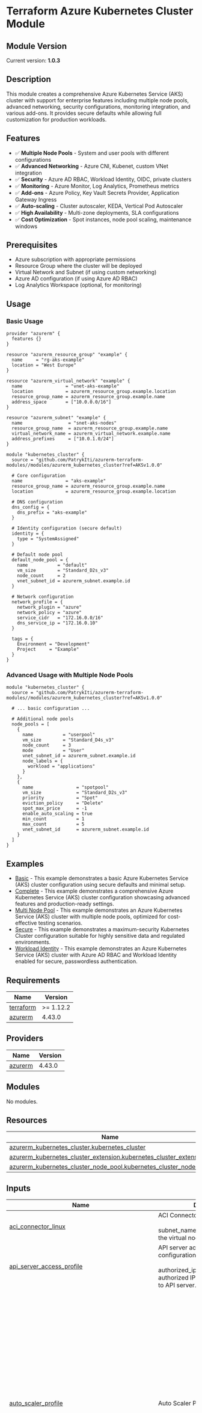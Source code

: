 # Terraform Azure Kubernetes Cluster Module

## Module Version

<!-- BEGIN_VERSION -->
Current version: **1.0.3**
<!-- END_VERSION -->

## Description

This module creates a comprehensive Azure Kubernetes Service (AKS) cluster with support for enterprise features including multiple node pools, advanced networking, security configurations, monitoring integration, and various add-ons. It provides secure defaults while allowing full customization for production workloads.

## Features

- ✅ **Multiple Node Pools** - System and user pools with different configurations
- ✅ **Advanced Networking** - Azure CNI, Kubenet, custom VNet integration
- ✅ **Security** - Azure AD RBAC, Workload Identity, OIDC, private clusters
- ✅ **Monitoring** - Azure Monitor, Log Analytics, Prometheus metrics
- ✅ **Add-ons** - Azure Policy, Key Vault Secrets Provider, Application Gateway Ingress
- ✅ **Auto-scaling** - Cluster autoscaler, KEDA, Vertical Pod Autoscaler
- ✅ **High Availability** - Multi-zone deployments, SLA configurations
- ✅ **Cost Optimization** - Spot instances, node pool scaling, maintenance windows

## Prerequisites

- Azure subscription with appropriate permissions
- Resource Group where the cluster will be deployed
- Virtual Network and Subnet (if using custom networking)
- Azure AD configuration (if using Azure AD RBAC)
- Log Analytics Workspace (optional, for monitoring)

## Usage

### Basic Usage

```hcl
provider "azurerm" {
  features {}
}

resource "azurerm_resource_group" "example" {
  name     = "rg-aks-example"
  location = "West Europe"
}

resource "azurerm_virtual_network" "example" {
  name                = "vnet-aks-example"
  location            = azurerm_resource_group.example.location
  resource_group_name = azurerm_resource_group.example.name
  address_space       = ["10.0.0.0/16"]
}

resource "azurerm_subnet" "example" {
  name                 = "snet-aks-nodes"
  resource_group_name  = azurerm_resource_group.example.name
  virtual_network_name = azurerm_virtual_network.example.name
  address_prefixes     = ["10.0.1.0/24"]
}

module "kubernetes_cluster" {
  source = "github.com/PatrykIti/azurerm-terraform-modules//modules/azurerm_kubernetes_cluster?ref=AKSv1.0.0"

  # Core configuration
  name                = "aks-example"
  resource_group_name = azurerm_resource_group.example.name
  location            = azurerm_resource_group.example.location

  # DNS configuration
  dns_config = {
    dns_prefix = "aks-example"
  }

  # Identity configuration (secure default)
  identity = {
    type = "SystemAssigned"
  }

  # Default node pool
  default_node_pool = {
    name           = "default"
    vm_size        = "Standard_D2s_v3"
    node_count     = 2
    vnet_subnet_id = azurerm_subnet.example.id
  }

  # Network configuration
  network_profile = {
    network_plugin = "azure"
    network_policy = "azure"
    service_cidr   = "172.16.0.0/16"
    dns_service_ip = "172.16.0.10"
  }

  tags = {
    Environment = "Development"
    Project     = "Example"
  }
}
```

### Advanced Usage with Multiple Node Pools

```hcl
module "kubernetes_cluster" {
  source = "github.com/PatrykIti/azurerm-terraform-modules//modules/azurerm_kubernetes_cluster?ref=AKSv1.0.0"

  # ... basic configuration ...

  # Additional node pools
  node_pools = [
    {
      name           = "userpool"
      vm_size        = "Standard_D4s_v3"
      node_count     = 3
      mode           = "User"
      vnet_subnet_id = azurerm_subnet.example.id
      node_labels = {
        workload = "applications"
      }
    },
    {
      name                = "spotpool"
      vm_size             = "Standard_D2s_v3"
      priority            = "Spot"
      eviction_policy     = "Delete"
      spot_max_price      = -1
      enable_auto_scaling = true
      min_count           = 1
      max_count           = 5
      vnet_subnet_id      = azurerm_subnet.example.id
    }
  ]
}
```

## Examples

<!-- BEGIN_EXAMPLES -->
- [Basic](examples/basic) - This example demonstrates a basic Azure Kubernetes Service (AKS) cluster configuration using secure defaults and minimal setup.
- [Complete](examples/complete) - This example demonstrates a comprehensive Azure Kubernetes Service (AKS) cluster configuration showcasing advanced features and production-ready settings.
- [Multi Node Pool](examples/multi-node-pool) - This example demonstrates an Azure Kubernetes Service (AKS) cluster with multiple node pools, optimized for cost-effective testing scenarios.
- [Secure](examples/secure) - This example demonstrates a maximum-security Kubernetes Cluster configuration suitable for highly sensitive data and regulated environments.
- [Workload Identity](examples/workload-identity) - This example demonstrates an Azure Kubernetes Service (AKS) cluster with Azure AD RBAC and Workload Identity enabled for secure, passwordless authentication.
<!-- END_EXAMPLES -->

<!-- BEGIN_TF_DOCS -->


## Requirements

| Name | Version |
|------|---------|
| <a name="requirement_terraform"></a> [terraform](#requirement\_terraform) | >= 1.12.2 |
| <a name="requirement_azurerm"></a> [azurerm](#requirement\_azurerm) | 4.43.0 |

## Providers

| Name | Version |
|------|---------|
| <a name="provider_azurerm"></a> [azurerm](#provider\_azurerm) | 4.43.0 |

## Modules

No modules.

## Resources

| Name | Type |
|------|------|
| [azurerm_kubernetes_cluster.kubernetes_cluster](https://registry.terraform.io/providers/hashicorp/azurerm/4.43.0/docs/resources/kubernetes_cluster) | resource |
| [azurerm_kubernetes_cluster_extension.kubernetes_cluster_extension](https://registry.terraform.io/providers/hashicorp/azurerm/4.43.0/docs/resources/kubernetes_cluster_extension) | resource |
| [azurerm_kubernetes_cluster_node_pool.kubernetes_cluster_node_pool](https://registry.terraform.io/providers/hashicorp/azurerm/4.43.0/docs/resources/kubernetes_cluster_node_pool) | resource |

## Inputs

| Name | Description | Type | Default | Required |
|------|-------------|------|---------|:--------:|
| <a name="input_aci_connector_linux"></a> [aci\_connector\_linux](#input\_aci\_connector\_linux) | ACI Connector Linux configuration.<br/><br/>subnet\_name: The subnet name for the virtual nodes to run. | <pre>object({<br/>    subnet_name = string<br/>  })</pre> | `null` | no |
| <a name="input_api_server_access_profile"></a> [api\_server\_access\_profile](#input\_api\_server\_access\_profile) | API server access profile configuration.<br/><br/>authorized\_ip\_ranges: Set of authorized IP ranges to allow access to API server. | <pre>object({<br/>    authorized_ip_ranges = optional(list(string))<br/>  })</pre> | `null` | no |
| <a name="input_auto_scaler_profile"></a> [auto\_scaler\_profile](#input\_auto\_scaler\_profile) | Auto Scaler Profile configuration. | <pre>object({<br/>    balance_similar_node_groups                   = optional(bool)<br/>    daemonset_eviction_for_empty_nodes_enabled    = optional(bool)<br/>    daemonset_eviction_for_occupied_nodes_enabled = optional(bool)<br/>    empty_bulk_delete_max                         = optional(string)<br/>    expander                                      = optional(string)<br/>    ignore_daemonsets_utilization_enabled         = optional(bool)<br/>    max_graceful_termination_sec                  = optional(string)<br/>    max_node_provisioning_time                    = optional(string)<br/>    max_unready_nodes                             = optional(number)<br/>    max_unready_percentage                        = optional(number)<br/>    new_pod_scale_up_delay                        = optional(string)<br/>    scale_down_delay_after_add                    = optional(string)<br/>    scale_down_delay_after_delete                 = optional(string)<br/>    scale_down_delay_after_failure                = optional(string)<br/>    scale_down_unneeded                           = optional(string)<br/>    scale_down_unready                            = optional(string)<br/>    scale_down_utilization_threshold              = optional(string)<br/>    scan_interval                                 = optional(string)<br/>    skip_nodes_with_local_storage                 = optional(bool)<br/>    skip_nodes_with_system_pods                   = optional(bool)<br/>  })</pre> | `null` | no |
| <a name="input_azure_active_directory_role_based_access_control"></a> [azure\_active\_directory\_role\_based\_access\_control](#input\_azure\_active\_directory\_role\_based\_access\_control) | Azure Active Directory Role Based Access Control configuration.<br/><br/>tenant\_id: The Tenant ID used for Azure Active Directory Application.<br/>admin\_group\_object\_ids: A list of Object IDs of Azure Active Directory Groups which should have Admin Role on the Cluster.<br/>azure\_rbac\_enabled: Is Role Based Access Control based on Azure AD enabled? | <pre>object({<br/>    tenant_id              = optional(string)<br/>    admin_group_object_ids = optional(list(string))<br/>    azure_rbac_enabled     = optional(bool, true)<br/>  })</pre> | `null` | no |
| <a name="input_confidential_computing"></a> [confidential\_computing](#input\_confidential\_computing) | Confidential computing configuration.<br/><br/>sgx\_quote\_helper\_enabled: Should the SGX quote helper be enabled? | <pre>object({<br/>    sgx_quote_helper_enabled = bool<br/>  })</pre> | `null` | no |
| <a name="input_default_node_pool"></a> [default\_node\_pool](#input\_default\_node\_pool) | Configuration for the default node pool.<br/><br/>Required fields:<br/>- name: The name which should be used for the default Kubernetes Node Pool.<br/>- vm\_size: The size of the Virtual Machine, such as Standard\_DS2\_v2.<br/><br/>Optional fields include node count, availability zones, max pods, OS disk configuration, and more. | <pre>object({<br/>    name                          = string<br/>    vm_size                       = string<br/>    capacity_reservation_group_id = optional(string)<br/>    auto_scaling_enabled          = optional(bool, false)<br/>    host_encryption_enabled       = optional(bool, false)<br/>    node_public_ip_enabled        = optional(bool, false)<br/>    gpu_instance                  = optional(string)<br/>    host_group_id                 = optional(string)<br/><br/>    kubelet_config = optional(object({<br/>      allowed_unsafe_sysctls    = optional(list(string))<br/>      container_log_max_line    = optional(number)<br/>      container_log_max_size_mb = optional(number)<br/>      cpu_cfs_quota_enabled     = optional(bool)<br/>      cpu_cfs_quota_period      = optional(string)<br/>      cpu_manager_policy        = optional(string)<br/>      image_gc_high_threshold   = optional(number)<br/>      image_gc_low_threshold    = optional(number)<br/>      pod_max_pid               = optional(number)<br/>      topology_manager_policy   = optional(string)<br/>    }))<br/><br/>    linux_os_config = optional(object({<br/>      swap_file_size_mb = optional(number)<br/>      sysctl_config = optional(object({<br/>        fs_aio_max_nr                      = optional(number)<br/>        fs_file_max                        = optional(number)<br/>        fs_inotify_max_user_watches        = optional(number)<br/>        fs_nr_open                         = optional(number)<br/>        kernel_threads_max                 = optional(number)<br/>        net_core_netdev_max_backlog        = optional(number)<br/>        net_core_optmem_max                = optional(number)<br/>        net_core_rmem_default              = optional(number)<br/>        net_core_rmem_max                  = optional(number)<br/>        net_core_somaxconn                 = optional(number)<br/>        net_core_wmem_default              = optional(number)<br/>        net_core_wmem_max                  = optional(number)<br/>        net_ipv4_ip_local_port_range_max   = optional(number)<br/>        net_ipv4_ip_local_port_range_min   = optional(number)<br/>        net_ipv4_neigh_default_gc_thresh1  = optional(number)<br/>        net_ipv4_neigh_default_gc_thresh2  = optional(number)<br/>        net_ipv4_neigh_default_gc_thresh3  = optional(number)<br/>        net_ipv4_tcp_fin_timeout           = optional(number)<br/>        net_ipv4_tcp_keepalive_intvl       = optional(number)<br/>        net_ipv4_tcp_keepalive_probes      = optional(number)<br/>        net_ipv4_tcp_keepalive_time        = optional(number)<br/>        net_ipv4_tcp_max_syn_backlog       = optional(number)<br/>        net_ipv4_tcp_max_tw_buckets        = optional(number)<br/>        net_ipv4_tcp_tw_reuse              = optional(bool)<br/>        net_netfilter_nf_conntrack_buckets = optional(number)<br/>        net_netfilter_nf_conntrack_max     = optional(number)<br/>        vm_max_map_count                   = optional(number)<br/>        vm_swappiness                      = optional(number)<br/>        vm_vfs_cache_pressure              = optional(number)<br/>      }))<br/>      transparent_huge_page_defrag = optional(string)<br/>      transparent_huge_page        = optional(string)<br/>    }))<br/><br/>    fips_enabled      = optional(bool, false)<br/>    kubelet_disk_type = optional(string)<br/>    max_pods          = optional(number)<br/>    node_network_profile = optional(object({<br/>      allowed_host_ports = optional(list(object({<br/>        port_start = optional(number)<br/>        port_end   = optional(number)<br/>        protocol   = optional(string)<br/>      })))<br/>      application_security_group_ids = optional(list(string))<br/>      node_public_ip_tags            = optional(map(string))<br/>    }))<br/><br/>    node_labels                  = optional(map(string))<br/>    node_public_ip_prefix_id     = optional(string)<br/>    only_critical_addons_enabled = optional(bool, false)<br/>    orchestrator_version         = optional(string)<br/>    os_disk_size_gb              = optional(number)<br/>    os_disk_type                 = optional(string, "Managed")<br/>    os_sku                       = optional(string, "Ubuntu")<br/>    pod_subnet_id                = optional(string)<br/>    proximity_placement_group_id = optional(string)<br/>    scale_down_mode              = optional(string, "Delete")<br/><br/>    snapshot_id = optional(string)<br/><br/>    temporary_name_for_rotation = optional(string)<br/>    type                        = optional(string, "VirtualMachineScaleSets")<br/><br/>    ultra_ssd_enabled = optional(bool, false)<br/><br/>    upgrade_settings = optional(object({<br/>      drain_timeout_in_minutes      = optional(number)<br/>      node_soak_duration_in_minutes = optional(number)<br/>      max_surge                     = string<br/>    }))<br/><br/>    vnet_subnet_id   = optional(string)<br/>    workload_runtime = optional(string)<br/>    zones            = optional(list(string))<br/><br/>    max_count  = optional(number)<br/>    min_count  = optional(number)<br/>    node_count = optional(number, 1)<br/>  })</pre> | n/a | yes |
| <a name="input_disk_encryption_set_id"></a> [disk\_encryption\_set\_id](#input\_disk\_encryption\_set\_id) | The ID of the Disk Encryption Set which should be used for the Nodes and Volumes. Changing this forces a new resource to be created. | `string` | `null` | no |
| <a name="input_dns_config"></a> [dns\_config](#input\_dns\_config) | DNS configuration for the Kubernetes cluster.<br/><br/>dns\_prefix: DNS prefix specified when creating the managed cluster. Required for public clusters.<br/>dns\_prefix\_private\_cluster: DNS prefix to use with private clusters. Required for private clusters.<br/><br/>Note: You must define either dns\_prefix or dns\_prefix\_private\_cluster, but not both. | <pre>object({<br/>    dns_prefix                 = optional(string)<br/>    dns_prefix_private_cluster = optional(string)<br/>  })</pre> | `{}` | no |
| <a name="input_edge_zone"></a> [edge\_zone](#input\_edge\_zone) | Specifies the Extended Zone (formerly called Edge Zone) within the Azure Region where this Managed Kubernetes Cluster should exist. Changing this forces a new resource to be created. | `string` | `null` | no |
| <a name="input_extensions"></a> [extensions](#input\_extensions) | List of cluster extensions to install.<br/><br/>Common extension types:<br/>- microsoft.azuremonitor.containers (Azure Monitor)<br/>- microsoft.azure-policy (Azure Policy)<br/>- microsoft.azuredefender.kubernetes (Azure Defender)<br/>- microsoft.openservicemesh (Open Service Mesh)<br/>- microsoft.flux (GitOps Flux v2) | <pre>list(object({<br/>    name                   = string<br/>    extension_type         = string<br/>    release_train          = optional(string)<br/>    release_namespace      = optional(string)<br/>    target_namespace       = optional(string)<br/>    version                = optional(string)<br/>    configuration_settings = optional(map(string))<br/><br/>    plan = optional(object({<br/>      name      = string<br/>      product   = string<br/>      publisher = string<br/>      version   = optional(string)<br/>    }))<br/>  }))</pre> | `[]` | no |
| <a name="input_features"></a> [features](#input\_features) | Feature flags for enabling/disabling various Kubernetes cluster features.<br/><br/>azure\_policy\_enabled: Should the Azure Policy Add-On be enabled?<br/>http\_application\_routing\_enabled: Should HTTP Application Routing be enabled?<br/>workload\_identity\_enabled: Specifies whether Azure AD Workload Identity should be enabled for the Cluster.<br/>oidc\_issuer\_enabled: Enable or Disable the OIDC issuer URL.<br/>open\_service\_mesh\_enabled: Is Open Service Mesh enabled?<br/>image\_cleaner\_enabled: Specifies whether Image Cleaner is enabled.<br/>run\_command\_enabled: Whether to enable run command for the cluster or not.<br/>local\_account\_disabled: If true local accounts will be disabled.<br/>cost\_analysis\_enabled: Should cost analysis be enabled for this Kubernetes Cluster? | <pre>object({<br/>    azure_policy_enabled             = optional(bool, false)<br/>    http_application_routing_enabled = optional(bool, false)<br/>    workload_identity_enabled        = optional(bool, false)<br/>    oidc_issuer_enabled              = optional(bool, false)<br/>    open_service_mesh_enabled        = optional(bool, false)<br/>    image_cleaner_enabled            = optional(bool, false)<br/>    run_command_enabled              = optional(bool, true)<br/>    local_account_disabled           = optional(bool, false)<br/>    cost_analysis_enabled            = optional(bool, false)<br/>  })</pre> | <pre>{<br/>  "azure_policy_enabled": false,<br/>  "cost_analysis_enabled": false,<br/>  "http_application_routing_enabled": false,<br/>  "image_cleaner_enabled": false,<br/>  "local_account_disabled": false,<br/>  "oidc_issuer_enabled": false,<br/>  "open_service_mesh_enabled": false,<br/>  "run_command_enabled": true,<br/>  "workload_identity_enabled": false<br/>}</pre> | no |
| <a name="input_http_proxy_config"></a> [http\_proxy\_config](#input\_http\_proxy\_config) | HTTP proxy configuration.<br/><br/>http\_proxy: Proxy server endpoint to use for creating HTTP connections.<br/>https\_proxy: Proxy server endpoint to use for creating HTTPS connections.<br/>no\_proxy: Endpoints that should not go through proxy.<br/>trusted\_ca: Alternative CA bundle base64 string. | <pre>object({<br/>    http_proxy  = optional(string)<br/>    https_proxy = optional(string)<br/>    no_proxy    = optional(list(string))<br/>    trusted_ca  = optional(string)<br/>  })</pre> | `null` | no |
| <a name="input_identity"></a> [identity](#input\_identity) | An identity block. One of either identity or service\_principal must be specified.<br/><br/>type: Specifies the type of Managed Service Identity. Possible values are SystemAssigned or UserAssigned.<br/>identity\_ids: Specifies a list of User Assigned Managed Identity IDs. | <pre>object({<br/>    type         = string<br/>    identity_ids = optional(list(string))<br/>  })</pre> | <pre>{<br/>  "type": "SystemAssigned"<br/>}</pre> | no |
| <a name="input_image_cleaner_interval_hours"></a> [image\_cleaner\_interval\_hours](#input\_image\_cleaner\_interval\_hours) | Specifies the interval in hours when images should be cleaned up. Valid values are between 24 and 2160 (90 days). Defaults to 48. | `number` | `48` | no |
| <a name="input_ingress_application_gateway"></a> [ingress\_application\_gateway](#input\_ingress\_application\_gateway) | Application Gateway Ingress Controller add-on configuration.<br/><br/>gateway\_id: The ID of the Application Gateway to integrate with.<br/>gateway\_name: The name of the Application Gateway to be used or created.<br/>subnet\_cidr: The subnet CIDR to be used to create an Application Gateway.<br/>subnet\_id: The ID of the subnet on which to create an Application Gateway. | <pre>object({<br/>    gateway_id   = optional(string)<br/>    gateway_name = optional(string)<br/>    subnet_cidr  = optional(string)<br/>    subnet_id    = optional(string)<br/>  })</pre> | `null` | no |
| <a name="input_key_management_service"></a> [key\_management\_service](#input\_key\_management\_service) | Key Management Service configuration.<br/><br/>key\_vault\_key\_id: Identifier of Azure Key Vault key.<br/>key\_vault\_network\_access: Network access of the key vault. Possible values are Public and Private. | <pre>object({<br/>    key_vault_key_id         = string<br/>    key_vault_network_access = optional(string, "Public")<br/>  })</pre> | `null` | no |
| <a name="input_key_vault_secrets_provider"></a> [key\_vault\_secrets\_provider](#input\_key\_vault\_secrets\_provider) | Azure Key Vault Secrets Provider configuration.<br/><br/>secret\_rotation\_enabled: Is secret rotation enabled?<br/>secret\_rotation\_interval: The interval to poll for secret rotation. | <pre>object({<br/>    secret_rotation_enabled  = optional(bool, true)<br/>    secret_rotation_interval = optional(string, "2m")<br/>  })</pre> | `null` | no |
| <a name="input_kubelet_identity"></a> [kubelet\_identity](#input\_kubelet\_identity) | Kubelet identity configuration.<br/><br/>client\_id: The Client ID of the user-defined Managed Identity to be assigned to the Kubelets.<br/>object\_id: The Object ID of the user-defined Managed Identity assigned to the Kubelets.<br/>user\_assigned\_identity\_id: The ID of the User Assigned Identity assigned to the Kubelets. | <pre>object({<br/>    client_id                 = optional(string)<br/>    object_id                 = optional(string)<br/>    user_assigned_identity_id = optional(string)<br/>  })</pre> | `null` | no |
| <a name="input_kubernetes_config"></a> [kubernetes\_config](#input\_kubernetes\_config) | Kubernetes version and upgrade configuration.<br/><br/>kubernetes\_version: Version of Kubernetes specified when creating the AKS managed cluster.<br/>automatic\_upgrade\_channel: The upgrade channel for this Kubernetes Cluster. Possible values are patch, rapid, node-image, stable, or none.<br/>node\_os\_upgrade\_channel: The upgrade channel for node OS security updates. Possible values are Unmanaged, SecurityPatch, NodeImage, or None. | <pre>object({<br/>    kubernetes_version        = optional(string)<br/>    automatic_upgrade_channel = optional(string)<br/>    node_os_upgrade_channel   = optional(string, "NodeImage")<br/>  })</pre> | <pre>{<br/>  "node_os_upgrade_channel": "NodeImage"<br/>}</pre> | no |
| <a name="input_linux_profile"></a> [linux\_profile](#input\_linux\_profile) | Linux profile configuration.<br/><br/>admin\_username: The Admin Username for the Cluster.<br/>ssh\_key: An ssh\_key block with key\_data containing the SSH public key. | <pre>object({<br/>    admin_username = string<br/>    ssh_key = object({<br/>      key_data = string<br/>    })<br/>  })</pre> | `null` | no |
| <a name="input_location"></a> [location](#input\_location) | The location where the Managed Kubernetes Cluster should be created. Changing this forces a new resource to be created. | `string` | n/a | yes |
| <a name="input_maintenance_window"></a> [maintenance\_window](#input\_maintenance\_window) | Maintenance window configuration.<br/><br/>allowed: List of allowed maintenance windows.<br/>not\_allowed: List of not allowed maintenance windows. | <pre>object({<br/>    allowed = optional(list(object({<br/>      day   = string<br/>      hours = list(number)<br/>    })))<br/>    not_allowed = optional(list(object({<br/>      end   = string<br/>      start = string<br/>    })))<br/>  })</pre> | `null` | no |
| <a name="input_maintenance_window_auto_upgrade"></a> [maintenance\_window\_auto\_upgrade](#input\_maintenance\_window\_auto\_upgrade) | Maintenance window configuration for auto upgrade. | <pre>object({<br/>    duration     = number<br/>    frequency    = string<br/>    interval     = number<br/>    day_of_month = optional(number)<br/>    day_of_week  = optional(string)<br/>    start_date   = optional(string)<br/>    start_time   = optional(string)<br/>    utc_offset   = optional(string)<br/>    week_index   = optional(string)<br/>    not_allowed = optional(list(object({<br/>      end   = string<br/>      start = string<br/>    })))<br/>  })</pre> | `null` | no |
| <a name="input_maintenance_window_node_os"></a> [maintenance\_window\_node\_os](#input\_maintenance\_window\_node\_os) | Maintenance window configuration for node OS updates. | <pre>object({<br/>    duration     = number<br/>    frequency    = string<br/>    interval     = number<br/>    day_of_month = optional(number)<br/>    day_of_week  = optional(string)<br/>    start_date   = optional(string)<br/>    start_time   = optional(string)<br/>    utc_offset   = optional(string)<br/>    week_index   = optional(string)<br/>    not_allowed = optional(list(object({<br/>      end   = string<br/>      start = string<br/>    })))<br/>  })</pre> | `null` | no |
| <a name="input_microsoft_defender"></a> [microsoft\_defender](#input\_microsoft\_defender) | Microsoft Defender configuration.<br/><br/>log\_analytics\_workspace\_id: Specifies the ID of the Log Analytics Workspace where the audit logs should be sent. | <pre>object({<br/>    log_analytics_workspace_id = string<br/>  })</pre> | `null` | no |
| <a name="input_monitor_metrics"></a> [monitor\_metrics](#input\_monitor\_metrics) | Monitor metrics configuration.<br/><br/>annotations\_allowed: Specifies a comma-separated list of Kubernetes annotation keys that will be used in the resource's labels metric.<br/>labels\_allowed: Specifies a comma-separated list of additional Kubernetes label keys that will be used in the resource's labels metric. | <pre>object({<br/>    annotations_allowed = optional(string)<br/>    labels_allowed      = optional(string)<br/>  })</pre> | `null` | no |
| <a name="input_name"></a> [name](#input\_name) | The name of the Managed Kubernetes Cluster to create. Changing this forces a new resource to be created. | `string` | n/a | yes |
| <a name="input_network_profile"></a> [network\_profile](#input\_network\_profile) | Network profile configuration for the cluster.<br/><br/>network\_plugin: Network plugin to use. Possible values are azure, kubenet and none.<br/>network\_mode: Network mode to be used. Possible values are bridge and transparent.<br/>network\_policy: Network policy to be used. Possible values are calico, azure and cilium.<br/>dns\_service\_ip: IP address within the Kubernetes service address range for cluster DNS service.<br/>service\_cidr: The Network Range used by the Kubernetes service. Changing this forces a new resource.<br/>load\_balancer\_sku: Specifies the SKU of the Load Balancer used for this Kubernetes Cluster. | <pre>object({<br/>    network_plugin      = optional(string, "azure")<br/>    network_mode        = optional(string)<br/>    network_policy      = optional(string)<br/>    dns_service_ip      = optional(string)<br/>    network_plugin_mode = optional(string)<br/>    outbound_type       = optional(string, "loadBalancer")<br/>    pod_cidr            = optional(string)<br/>    pod_cidrs           = optional(list(string))<br/>    service_cidr        = optional(string)<br/>    service_cidrs       = optional(list(string))<br/>    ip_versions         = optional(list(string))<br/>    load_balancer_sku   = optional(string, "standard")<br/><br/>    load_balancer_profile = optional(object({<br/>      backend_pool_type           = optional(string, "NodeIPConfiguration")<br/>      effective_outbound_ips      = optional(list(string))<br/>      idle_timeout_in_minutes     = optional(number, 30)<br/>      managed_outbound_ip_count   = optional(number)<br/>      managed_outbound_ipv6_count = optional(number)<br/>      outbound_ip_address_ids     = optional(list(string))<br/>      outbound_ip_prefix_ids      = optional(list(string))<br/>      outbound_ports_allocated    = optional(number, 0)<br/>    }))<br/><br/>    nat_gateway_profile = optional(object({<br/>      effective_outbound_ips    = optional(list(string))<br/>      idle_timeout_in_minutes   = optional(number, 4)<br/>      managed_outbound_ip_count = optional(number)<br/>    }))<br/>  })</pre> | <pre>{<br/>  "network_plugin": "azure"<br/>}</pre> | no |
| <a name="input_node_pools"></a> [node\_pools](#input\_node\_pools) | List of additional node pools to create.<br/><br/>Each node pool supports the same configuration options as the default node pool,<br/>plus additional options for spot instances and taints. | <pre>list(object({<br/>    # Required<br/>    name    = string<br/>    vm_size = string<br/><br/>    # Node Count Configuration<br/>    node_count           = optional(number, 1)<br/>    auto_scaling_enabled = optional(bool, false)<br/>    min_count            = optional(number)<br/>    max_count            = optional(number)<br/><br/>    # VM Configuration<br/>    capacity_reservation_group_id = optional(string)<br/>    host_encryption_enabled       = optional(bool, false)<br/>    node_public_ip_enabled        = optional(bool, false)<br/>    gpu_instance                  = optional(string)<br/>    host_group_id                 = optional(string)<br/><br/>    # OS Configuration<br/>    os_disk_size_gb      = optional(number)<br/>    os_disk_type         = optional(string, "Managed")<br/>    os_sku               = optional(string, "Ubuntu")<br/>    orchestrator_version = optional(string)<br/><br/>    # Network Configuration<br/>    vnet_subnet_id           = optional(string)<br/>    pod_subnet_id            = optional(string)<br/>    node_public_ip_prefix_id = optional(string)<br/><br/>    # Advanced Configuration<br/>    eviction_policy              = optional(string)<br/>    fips_enabled                 = optional(bool, false)<br/>    kubelet_disk_type            = optional(string)<br/>    max_pods                     = optional(number)<br/>    mode                         = optional(string, "User")<br/>    priority                     = optional(string, "Regular")<br/>    proximity_placement_group_id = optional(string)<br/>    scale_down_mode              = optional(string, "Delete")<br/>    snapshot_id                  = optional(string)<br/>    spot_max_price               = optional(number, -1)<br/>    ultra_ssd_enabled            = optional(bool, false)<br/>    workload_runtime             = optional(string)<br/>    zones                        = optional(list(string))<br/><br/>    # Node Labels and Taints<br/>    node_labels = optional(map(string))<br/>    node_taints = optional(list(string))<br/><br/>    # Kubelet Configuration<br/>    kubelet_config = optional(object({<br/>      allowed_unsafe_sysctls    = optional(list(string))<br/>      container_log_max_line    = optional(number)<br/>      container_log_max_size_mb = optional(number)<br/>      cpu_cfs_quota_enabled     = optional(bool)<br/>      cpu_cfs_quota_period      = optional(string)<br/>      cpu_manager_policy        = optional(string)<br/>      image_gc_high_threshold   = optional(number)<br/>      image_gc_low_threshold    = optional(number)<br/>      pod_max_pid               = optional(number)<br/>      topology_manager_policy   = optional(string)<br/>    }))<br/><br/>    # Linux OS Configuration<br/>    linux_os_config = optional(object({<br/>      swap_file_size_mb            = optional(number)<br/>      transparent_huge_page_defrag = optional(string)<br/>      transparent_huge_page        = optional(string)<br/>      sysctl_config = optional(object({<br/>        fs_aio_max_nr                      = optional(number)<br/>        fs_file_max                        = optional(number)<br/>        fs_inotify_max_user_watches        = optional(number)<br/>        fs_nr_open                         = optional(number)<br/>        kernel_threads_max                 = optional(number)<br/>        net_core_netdev_max_backlog        = optional(number)<br/>        net_core_optmem_max                = optional(number)<br/>        net_core_rmem_default              = optional(number)<br/>        net_core_rmem_max                  = optional(number)<br/>        net_core_somaxconn                 = optional(number)<br/>        net_core_wmem_default              = optional(number)<br/>        net_core_wmem_max                  = optional(number)<br/>        net_ipv4_ip_local_port_range_max   = optional(number)<br/>        net_ipv4_ip_local_port_range_min   = optional(number)<br/>        net_ipv4_neigh_default_gc_thresh1  = optional(number)<br/>        net_ipv4_neigh_default_gc_thresh2  = optional(number)<br/>        net_ipv4_neigh_default_gc_thresh3  = optional(number)<br/>        net_ipv4_tcp_fin_timeout           = optional(number)<br/>        net_ipv4_tcp_keepalive_intvl       = optional(number)<br/>        net_ipv4_tcp_keepalive_probes      = optional(number)<br/>        net_ipv4_tcp_keepalive_time        = optional(number)<br/>        net_ipv4_tcp_max_syn_backlog       = optional(number)<br/>        net_ipv4_tcp_max_tw_buckets        = optional(number)<br/>        net_ipv4_tcp_tw_reuse              = optional(bool)<br/>        net_netfilter_nf_conntrack_buckets = optional(number)<br/>        net_netfilter_nf_conntrack_max     = optional(number)<br/>        vm_max_map_count                   = optional(number)<br/>        vm_swappiness                      = optional(number)<br/>        vm_vfs_cache_pressure              = optional(number)<br/>      }))<br/>    }))<br/><br/>    # Node Network Profile<br/>    node_network_profile = optional(object({<br/>      application_security_group_ids = optional(list(string))<br/>      node_public_ip_tags            = optional(map(string))<br/>      allowed_host_ports = optional(list(object({<br/>        port_start = optional(number)<br/>        port_end   = optional(number)<br/>        protocol   = optional(string)<br/>      })))<br/>    }))<br/><br/>    # Windows Profile<br/>    windows_profile = optional(object({<br/>      outbound_nat_enabled = optional(bool, true)<br/>    }))<br/><br/>    # Upgrade Settings<br/>    upgrade_settings = optional(object({<br/>      drain_timeout_in_minutes      = optional(number)<br/>      max_surge                     = string<br/>      node_soak_duration_in_minutes = optional(number)<br/>    }))<br/><br/>    # Tags<br/>    tags = optional(map(string), {})<br/>  }))</pre> | `[]` | no |
| <a name="input_node_resource_group"></a> [node\_resource\_group](#input\_node\_resource\_group) | The name of the Resource Group where the Kubernetes Nodes should exist. Azure requires that a new, non-existent Resource Group is used. Changing this forces a new resource to be created. | `string` | `null` | no |
| <a name="input_oms_agent"></a> [oms\_agent](#input\_oms\_agent) | OMS Agent configuration for Azure Monitor.<br/><br/>log\_analytics\_workspace\_id: The ID of the Log Analytics Workspace which the OMS Agent should send data to.<br/>msi\_auth\_for\_monitoring\_enabled: Is managed identity authentication for monitoring enabled? | <pre>object({<br/>    log_analytics_workspace_id      = string<br/>    msi_auth_for_monitoring_enabled = optional(bool, true)<br/>  })</pre> | `null` | no |
| <a name="input_private_cluster_config"></a> [private\_cluster\_config](#input\_private\_cluster\_config) | Private cluster configuration.<br/><br/>private\_cluster\_enabled: Should this Kubernetes Cluster have its API server only exposed on internal IP addresses?<br/>private\_dns\_zone\_id: Either the ID of Private DNS Zone which should be delegated to this Cluster, System to have AKS manage this or None.<br/>private\_cluster\_public\_fqdn\_enabled: Specifies whether a Public FQDN for this Private Cluster should be added. | <pre>object({<br/>    private_cluster_enabled             = optional(bool, false)<br/>    private_dns_zone_id                 = optional(string)<br/>    private_cluster_public_fqdn_enabled = optional(bool, false)<br/>  })</pre> | <pre>{<br/>  "private_cluster_enabled": false,<br/>  "private_cluster_public_fqdn_enabled": false<br/>}</pre> | no |
| <a name="input_resource_group_name"></a> [resource\_group\_name](#input\_resource\_group\_name) | Specifies the Resource Group where the Managed Kubernetes Cluster should exist. Changing this forces a new resource to be created. | `string` | n/a | yes |
| <a name="input_service_mesh_profile"></a> [service\_mesh\_profile](#input\_service\_mesh\_profile) | Service mesh profile configuration.<br/><br/>mode: The mode of the service mesh. Possible value is Istio.<br/>revisions: Specify 1 or 2 Istio control plane revisions for managing minor upgrades.<br/>internal\_ingress\_gateway\_enabled: Is Istio Internal Ingress Gateway enabled?<br/>external\_ingress\_gateway\_enabled: Is Istio External Ingress Gateway enabled? | <pre>object({<br/>    mode                             = string<br/>    revisions                        = list(string)<br/>    internal_ingress_gateway_enabled = optional(bool)<br/>    external_ingress_gateway_enabled = optional(bool)<br/>  })</pre> | `null` | no |
| <a name="input_service_principal"></a> [service\_principal](#input\_service\_principal) | A service\_principal block. One of either identity or service\_principal must be specified.<br/>Note: A migration scenario from service\_principal to identity is supported. | <pre>object({<br/>    client_id     = string<br/>    client_secret = string<br/>  })</pre> | `null` | no |
| <a name="input_sku_config"></a> [sku\_config](#input\_sku\_config) | SKU configuration for the Kubernetes cluster.<br/><br/>sku\_tier: The SKU Tier that should be used for this Kubernetes Cluster. Possible values are Free, Standard (which includes the Uptime SLA) and Premium.<br/>support\_plan: Specifies the support plan which should be used for this Kubernetes Cluster. Possible values are KubernetesOfficial and AKSLongTermSupport. | <pre>object({<br/>    sku_tier     = optional(string, "Free")<br/>    support_plan = optional(string, "KubernetesOfficial")<br/>  })</pre> | <pre>{<br/>  "sku_tier": "Free",<br/>  "support_plan": "KubernetesOfficial"<br/>}</pre> | no |
| <a name="input_storage_profile"></a> [storage\_profile](#input\_storage\_profile) | Storage profile configuration.<br/><br/>blob\_driver\_enabled: Is the Blob CSI driver enabled?<br/>disk\_driver\_enabled: Is the Disk CSI driver enabled?<br/>disk\_driver\_version: Disk CSI Driver version to be used.<br/>file\_driver\_enabled: Is the File CSI driver enabled?<br/>snapshot\_controller\_enabled: Is the Snapshot Controller enabled? | <pre>object({<br/>    blob_driver_enabled         = optional(bool, false)<br/>    disk_driver_enabled         = optional(bool, true)<br/>    file_driver_enabled         = optional(bool, true)<br/>    snapshot_controller_enabled = optional(bool, true)<br/>  })</pre> | `{}` | no |
| <a name="input_tags"></a> [tags](#input\_tags) | A mapping of tags to assign to the resource. | `map(string)` | `{}` | no |
| <a name="input_web_app_routing"></a> [web\_app\_routing](#input\_web\_app\_routing) | Web App Routing configuration.<br/><br/>dns\_zone\_ids: Specifies the list of the DNS Zone IDs in which DNS entries are created for applications deployed to the cluster.<br/>web\_app\_routing\_identity: A web\_app\_routing\_identity block. | <pre>object({<br/>    dns_zone_ids = list(string)<br/>    web_app_routing_identity = optional(object({<br/>      client_id                 = string<br/>      object_id                 = string<br/>      user_assigned_identity_id = string<br/>    }))<br/>  })</pre> | `null` | no |
| <a name="input_windows_profile"></a> [windows\_profile](#input\_windows\_profile) | Windows profile configuration.<br/><br/>admin\_username: The Admin Username for Windows VMs.<br/>admin\_password: The Admin Password for Windows VMs.<br/>license: Specifies the type of on-premise license which should be used for Node Pool Windows VM's.<br/>gmsa: GMSA configuration for Windows node pools. | <pre>object({<br/>    admin_username = string<br/>    admin_password = optional(string)<br/>    license        = optional(string)<br/>    gmsa = optional(object({<br/>      root_domain = string<br/>      dns_server  = optional(string)<br/>    }))<br/>  })</pre> | `null` | no |
| <a name="input_workload_autoscaler_profile"></a> [workload\_autoscaler\_profile](#input\_workload\_autoscaler\_profile) | Workload autoscaler profile configuration.<br/><br/>keda\_enabled: Specifies whether KEDA Autoscaler can be used for workloads.<br/>vertical\_pod\_autoscaler\_enabled: Specifies whether Vertical Pod Autoscaler should be enabled. | <pre>object({<br/>    keda_enabled                    = optional(bool)<br/>    vertical_pod_autoscaler_enabled = optional(bool)<br/>  })</pre> | `null` | no |

## Outputs

| Name | Description |
|------|-------------|
| <a name="output_aci_connector_linux"></a> [aci\_connector\_linux](#output\_aci\_connector\_linux) | The ACI Connector Linux addon configuration. |
| <a name="output_current_kubernetes_version"></a> [current\_kubernetes\_version](#output\_current\_kubernetes\_version) | The current version running on the Azure Kubernetes Managed Cluster. |
| <a name="output_extensions"></a> [extensions](#output\_extensions) | List of installed extensions with their IDs and details |
| <a name="output_fqdn"></a> [fqdn](#output\_fqdn) | The FQDN of the Azure Kubernetes Managed Cluster. |
| <a name="output_http_proxy_config"></a> [http\_proxy\_config](#output\_http\_proxy\_config) | The HTTP proxy configuration. |
| <a name="output_id"></a> [id](#output\_id) | The Kubernetes Managed Cluster ID. |
| <a name="output_identity"></a> [identity](#output\_identity) | The assigned managed identity for the Kubernetes Cluster. |
| <a name="output_ingress_application_gateway"></a> [ingress\_application\_gateway](#output\_ingress\_application\_gateway) | The Application Gateway Ingress Controller addon configuration. |
| <a name="output_key_vault_secrets_provider"></a> [key\_vault\_secrets\_provider](#output\_key\_vault\_secrets\_provider) | The Key Vault Secrets Provider secret\_identity. |
| <a name="output_kube_admin_config"></a> [kube\_admin\_config](#output\_kube\_admin\_config) | Raw Kubernetes config for the admin account to be used by kubectl and other compatible tools. This is only available when Role Based Access Control with Azure Active Directory is enabled and local accounts enabled. |
| <a name="output_kube_admin_config_raw"></a> [kube\_admin\_config\_raw](#output\_kube\_admin\_config\_raw) | Raw Kubernetes config for the admin account to be used by kubectl and other compatible tools. This is only available when Role Based Access Control with Azure Active Directory is enabled and local accounts enabled. |
| <a name="output_kube_config"></a> [kube\_config](#output\_kube\_config) | Raw Kubernetes config for the admin account to be used by kubectl and other compatible tools. |
| <a name="output_kube_config_raw"></a> [kube\_config\_raw](#output\_kube\_config\_raw) | Raw Kubernetes config to be used by kubectl and other compatible tools. |
| <a name="output_kubelet_identity"></a> [kubelet\_identity](#output\_kubelet\_identity) | The Kubelet Identity used by the Kubernetes Cluster. |
| <a name="output_location"></a> [location](#output\_location) | The Azure Region where the Kubernetes Cluster exists. |
| <a name="output_microsoft_defender"></a> [microsoft\_defender](#output\_microsoft\_defender) | The Microsoft Defender configuration. |
| <a name="output_name"></a> [name](#output\_name) | The name of the Kubernetes Cluster. |
| <a name="output_network_profile"></a> [network\_profile](#output\_network\_profile) | The network profile of the Kubernetes Cluster. |
| <a name="output_node_pools"></a> [node\_pools](#output\_node\_pools) | List of created node pools with their IDs and details |
| <a name="output_node_resource_group"></a> [node\_resource\_group](#output\_node\_resource\_group) | The auto-generated Resource Group which contains the resources for this Managed Kubernetes Cluster. |
| <a name="output_node_resource_group_id"></a> [node\_resource\_group\_id](#output\_node\_resource\_group\_id) | The ID of the Resource Group containing the resources for this Managed Kubernetes Cluster. |
| <a name="output_oidc_issuer_url"></a> [oidc\_issuer\_url](#output\_oidc\_issuer\_url) | The OIDC issuer URL that is associated with the cluster. |
| <a name="output_oms_agent"></a> [oms\_agent](#output\_oms\_agent) | The OMS Agent Identity. |
| <a name="output_portal_fqdn"></a> [portal\_fqdn](#output\_portal\_fqdn) | The FQDN for the Azure Portal resources when private link has been enabled. |
| <a name="output_private_fqdn"></a> [private\_fqdn](#output\_private\_fqdn) | The FQDN for the Kubernetes Cluster when private link has been enabled, which is only resolvable inside the Virtual Network used by the Kubernetes Cluster. |
| <a name="output_resource_group_name"></a> [resource\_group\_name](#output\_resource\_group\_name) | The name of the Resource Group where the Kubernetes Cluster exists. |
| <a name="output_service_mesh_profile"></a> [service\_mesh\_profile](#output\_service\_mesh\_profile) | The Service Mesh (Istio) configuration. |
| <a name="output_service_principal"></a> [service\_principal](#output\_service\_principal) | The Service Principal used by the Kubernetes Cluster. |
| <a name="output_tags"></a> [tags](#output\_tags) | A mapping of tags assigned to the Kubernetes Cluster. |
| <a name="output_web_app_routing"></a> [web\_app\_routing](#output\_web\_app\_routing) | The Web App Routing addon configuration. |
| <a name="output_windows_profile"></a> [windows\_profile](#output\_windows\_profile) | The Windows Profile configuration. |
| <a name="output_workload_autoscaler_profile"></a> [workload\_autoscaler\_profile](#output\_workload\_autoscaler\_profile) | The Workload Autoscaler Profile configuration. |
<!-- END_TF_DOCS -->

## Security Considerations

This module implements several security best practices by default:

- **System-assigned managed identity** is used by default (no service principal passwords)
- **Azure RBAC** can be enabled for fine-grained access control
- **Private cluster** option available to restrict API server access
- **Network policies** supported for pod-to-pod security
- **Workload Identity** and OIDC for secure workload authentication
- **Disk encryption** enabled by default
- **Security patches** automated through upgrade channels

For production deployments, see the [secure example](examples/secure) which demonstrates all security features.

## Monitoring and Observability

The module supports comprehensive monitoring through:

- **Azure Monitor** integration with Container Insights
- **Log Analytics** workspace for centralized logging
- **Prometheus metrics** collection
- **Diagnostic settings** for control plane logs
- **Application Insights** integration for APM

## Cost Optimization

To optimize costs:

- Use **spot instances** for non-critical workloads
- Enable **cluster autoscaler** to scale nodes based on demand
- Configure **maintenance windows** during off-peak hours
- Use **Standard SKU** only when SLA is required
- Consider **B-series VMs** for development/testing

## Troubleshooting

Common issues and solutions:

1. **Subnet size too small**: Ensure subnet has enough IPs for nodes and pods
2. **DNS resolution issues**: Check DNS service IP is within service CIDR
3. **Node pool scaling**: Verify quota limits in your subscription
4. **Private cluster access**: Configure VPN or jump box for kubectl access

## Additional Documentation

- [VERSIONING.md](VERSIONING.md) - Module versioning and release process
- [SECURITY.md](SECURITY.md) - Security features and configuration guidelines
- [CONTRIBUTING.md](CONTRIBUTING.md) - Contribution guidelines
- [Module Documentation](docs/) - Additional guides and best practices

## External Resources

- [Azure Kubernetes Service Documentation](https://docs.microsoft.com/en-us/azure/aks/)
- [AKS Best Practices](https://docs.microsoft.com/en-us/azure/aks/best-practices)
- [AKS Networking Concepts](https://docs.microsoft.com/en-us/azure/aks/concepts-network)
- [AKS Security Baseline](https://docs.microsoft.com/en-us/security/benchmark/azure/baselines/aks-security-baseline)
